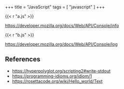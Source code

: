 +++
title = "JavaScript"
tags = [ "javascript" ]
+++

{{< r "a.js" >}}

<https://developer.mozilla.org/docs/Web/API/Console/info>

{{< r "b.js" >}}

<https://developer.mozilla.org/docs/Web/API/Console/log>

## References

- <https://hyperpolyglot.org/scripting2#write-stdout>
- <https://programming-idioms.org/idiom/1>
- <https://rosettacode.org/wiki/Hello_world/Text>
